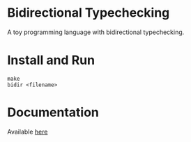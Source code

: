 # Bidirectional Typechecking

A toy programming language with bidirectional typechecking.

# Install and Run

    make
    bidir <filename>

# Documentation

Available [here](https://chrisnevers.github.io/bidirectional-typechecking/book/index.html)

